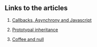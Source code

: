 ## Links to the articles

1. [Callbacks, Asynchrony and Javascript](https://dev.to/kishorliv/callbacks-asynchrony-and-javascript-3p17)

2. [Prototypal inheritance](https://dev.to/kishorliv/prototypal-inheritance-5g3i)

3. [Coffee and null](https://dev.to/kishorliv/coffee-and-null-1pn2)
